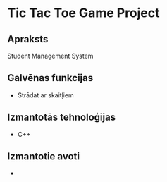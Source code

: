 # Tic Tac Toe Game Project

## Apraksts

Student Management System

## Galvēnas funkcijas

- Strādat ar skaitļiem

## Izmantotās tehnoloģijas

- C++

## Izmantotie avoti
-
